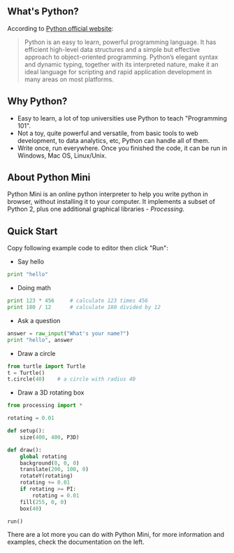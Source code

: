 ## What's Python?

According to [Python official website](python.org):

> Python is an easy to learn, powerful programming language. It has efficient high-level data structures and a simple but effective approach to object-oriented programming. Python’s elegant syntax and dynamic typing, together with its interpreted nature, make it an ideal language for scripting and rapid application development in many areas on most platforms.

## Why Python?

* Easy to learn, a lot of top universities use Python to teach "Programming 101".
* Not a toy, quite powerful and versatile, from basic tools to web development, to data analytics, etc, Python can handle all of them.
* Write once, run everywhere. Once you finished the code, it can be run in Windows, Mac OS, Linux/Unix.

## About Python Mini

Python Mini is an online python interpreter to help you write python in browser, without installing it to your computer. It implements a subset of Python 2, plus one additional graphical libraries - *Processing*.

## Quick Start

Copy following example code to editor then click "Run":

* Say hello

```python
print "hello"
```

* Doing math

```python
print 123 * 456     # calculate 123 times 456
print 180 / 12      # calculate 180 divided by 12
```

* Ask a question

```python
answer = raw_input("What's your name?")
print "hello", answer
```

* Draw a circle

```python
from turtle import Turtle
t = Turtle()
t.circle(40)    # a circle with radius 40
```

* Draw a 3D rotating box

```python
from processing import *

rotating = 0.01

def setup():
    size(400, 400, P3D)

def draw():
    global rotating
    background(0, 0, 0)
    translate(200, 100, 0)
    rotateY(rotating)
    rotating += 0.01
    if rotating >= PI:
        rotating = 0.01
    fill(255, 0, 0)
    box(40)

run()
```

There are a lot more you can do with Python Mini, for more information and examples, check the documentation on the left.

